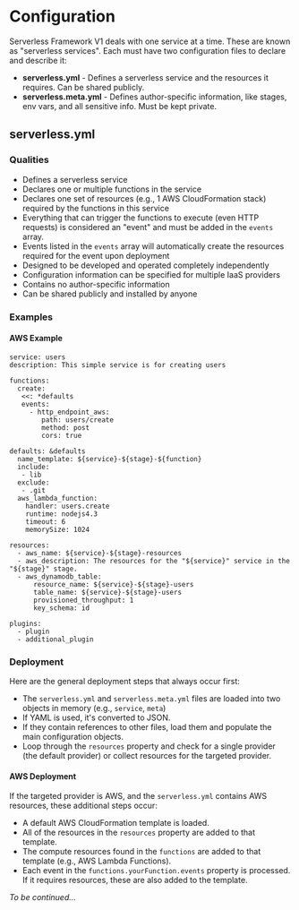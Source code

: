 # Configuration

Serverless Framework V1 deals with one service at a time.  These are known as "serverless services".  Each must have two configuration files to declare and describe it:

* **serverless.yml** - Defines a serverless service and the resources it requires.  Can be shared publicly.
* **serverless.meta.yml** - Defines author-specific information, like stages, env vars, and all sensitive info.  Must be kept private.

## serverless.yml

### Qualities

* Defines a serverless service
* Declares one or multiple functions in the service
* Declares one set of resources (e.g., 1 AWS CloudFormation stack) required by the functions in this service
* Everything that can trigger the functions to execute (even HTTP requests) is considered an "event" and must be added in the `events` array.
* Events listed in the `events` array will automatically create the resources required for the event upon deployment
* Designed to be developed and operated completely independently
* Configuration information can be specified for multiple IaaS providers
* Contains no author-specific information
* Can be shared publicly and installed by anyone

### Examples

#### AWS Example

```
service: users
description: This simple service is for creating users

functions:
  create:
   <<: *defaults
   events:
     - http_endpoint_aws:
        path: users/create
        method: post
        cors: true

defaults: &defaults
  name_template: ${service}-${stage}-${function}
  include:
   - lib
  exclude:
   - .git
  aws_lambda_function:
    handler: users.create
    runtime: nodejs4.3
    timeout: 6
    memorySize: 1024

resources:
  - aws_name: ${service}-${stage}-resources
  - aws_description: The resources for the "${service}" service in the "${stage}" stage.
  - aws_dynamodb_table:
      resource_name: ${service}-${stage}-users
      table_name: ${service}-${stage}-users
      provisioned_throughput: 1
      key_schema: id

plugins:
  - plugin
  - additional_plugin
```

### Deployment

Here are the general deployment steps that always occur first:

* The `serverless.yml` and `serverless.meta.yml` files are loaded into two objects in memory (e.g., `service`, `meta`)
* If YAML is used, it's converted to JSON.
* If they contain references to other files, load them and populate the main configuration objects.
* Loop through the `resources` property and check for a single provider (the default provider) or collect resources for the targeted provider.

#### AWS Deployment

If the targeted provider is AWS, and the `serverless.yml` contains AWS resources, these additional steps occur:

* A default AWS CloudFormation template is loaded.
* All of the resources in the `resources` property are added to that template.
* The compute resources found in the `functions` are added to that template (e.g., AWS Lambda Functions).
* Each event in the `functions.yourFunction.events` property is processed.  If it requires resources, these are also added to the template.

*To be continued...*



